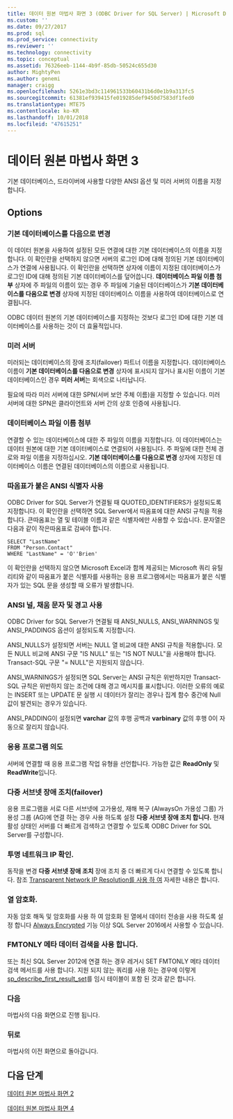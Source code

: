 ```yaml
---
title: 데이터 원본 마법사 화면 3 (ODBC Driver for SQL Server) | Microsoft Docs
ms.custom: ''
ms.date: 09/27/2017
ms.prod: sql
ms.prod_service: connectivity
ms.reviewer: ''
ms.technology: connectivity
ms.topic: conceptual
ms.assetid: 76326eeb-1144-4b9f-85db-50524c655d30
author: MightyPen
ms.author: genemi
manager: craigg
ms.openlocfilehash: 5261e3bd3c114961533b60431b6d0e1b9a313fc5
ms.sourcegitcommit: 61381ef939415fe019285def9450d7583df1fed0
ms.translationtype: MTE75
ms.contentlocale: ko-KR
ms.lasthandoff: 10/01/2018
ms.locfileid: "47615251"
---
```

# <a name="data-source-wizard-screen-3"></a>데이터 원본 마법사 화면 3

기본 데이터베이스, 드라이버에 사용할 다양한 ANSI 옵션 및 미러 서버의 이름을 지정합니다.

## <a name="options"></a>Options

### <a name="change-the-default-database-to"></a>기본 데이터베이스를 다음으로 변경

이 데이터 원본을 사용하여 설정된 모든 연결에 대한 기본 데이터베이스의 이름을 지정합니다. 이 확인란을 선택하지 않으면 서버의 로그인 ID에 대해 정의된 기본 데이터베이스가 연결에 사용됩니다. 이 확인란을 선택하면 상자에 이름이 지정된 데이터베이스가 로그인 ID에 대해 정의된 기본 데이터베이스를 덮어씁니다. **데이터베이스 파일 이름 첨부** 상자에 주 파일의 이름이 있는 경우 주 파일에 기술된 데이터베이스가 **기본 데이터베이스를 다음으로 변경** 상자에 지정된 데이터베이스 이름을 사용하여 데이터베이스로 연결됩니다.

ODBC 데이터 원본의 기본 데이터베이스를 지정하는 것보다 로그인 ID에 대한 기본 데이터베이스를 사용하는 것이 더 효율적입니다.

### <a name="mirror-server"></a>미러 서버

미러되는 데이터베이스의 장애 조치(failover) 파트너 이름을 지정합니다. 데이터베이스 이름이 **기본 데이터베이스를 다음으로 변경** 상자에 표시되지 않거나 표시된 이름이 기본 데이터베이스인 경우 **미러 서버**는 회색으로 나타납니다.

필요에 따라 미러 서버에 대한 SPN(서버 보안 주체 이름)을 지정할 수 있습니다. 미러 서버에 대한 SPN은 클라이언트와 서버 간의 상호 인증에 사용됩니다.

### <a name="attach-database-filename"></a>데이터베이스 파일 이름 첨부

연결할 수 있는 데이터베이스에 대한 주 파일의 이름을 지정합니다. 이 데이터베이스는 데이터 원본에 대한 기본 데이터베이스로 연결되어 사용됩니다. 주 파일에 대한 전체 경로와 파일 이름을 지정하십시오. **기본 데이터베이스를 다음으로 변경** 상자에 지정된 데이터베이스 이름은 연결된 데이터베이스의 이름으로 사용됩니다.

### <a name="use-ansi-quoted-identifiers"></a>따옴표가 붙은 ANSI 식별자 사용

ODBC Driver for SQL Server가 연결될 때 QUOTED_IDENTIFIERS가 설정되도록 지정합니다. 이 확인란을 선택하면 SQL Server에서 따옴표에 대한 ANSI 규칙을 적용합니다. 큰따옴표는 열 및 테이블 이름과 같은 식별자에만 사용할 수 있습니다. 문자열은 다음과 같이 작은따옴표로 감싸야 합니다.

```
SELECT "LastName"
FROM "Person.Contact"
WHERE "LastName" = 'O''Brien'
```

이 확인란을 선택하지 않으면 Microsoft Excel과 함께 제공되는 Microsoft 쿼리 유틸리티와 같이 따옴표가 붙은 식별자를 사용하는 응용 프로그램에서는 따옴표가 붙은 식별자가 있는 SQL 문을 생성할 때 오류가 발생합니다.

### <a name="use-ansi-nulls-paddings-and-warnings"></a>ANSI 널, 채움 문자 및 경고 사용

ODBC Driver for SQL Server가 연결될 때 ANSI_NULLS, ANSI_WARNINGS 및 ANSI_PADDINGS 옵션이 설정되도록 지정합니다.

ANSI_NULLS가 설정되면 서버는 NULL 열 비교에 대한 ANSI 규칙을 적용합니다. 모든 NULL 비교에 ANSI 구문 "IS NULL" 또는 "IS NOT NULL"을 사용해야 합니다. Transact-SQL 구문 "= NULL"은 지원되지 않습니다.

ANSI_WARNINGS가 설정되면 SQL Server는 ANSI 규칙은 위반하지만 Transact-SQL 규칙은 위반하지 않는 조건에 대해 경고 메시지를 표시합니다. 이러한 오류의 예로는 INSERT 또는 UPDATE 문 실행 시 데이터가 잘리는 경우나 집계 함수 중간에 Null 값이 발견되는 경우가 있습니다. 

ANSI_PADDING이 설정되면 **varchar** 값의 후행 공백과 **varbinary** 값의 후행 0이 자동으로 잘리지 않습니다.

### <a name="application-intent"></a>응용 프로그램 의도

서버에 연결할 때 응용 프로그램 작업 유형을 선언합니다. 가능한 값은 **ReadOnly** 및 **ReadWrite**입니다.

### <a name="multi-subnet-failover"></a>다중 서브넷 장애 조치(failover)

응용 프로그램을 서로 다른 서브넷에 고가용성, 재해 복구 (AlwaysOn 가용성 그룹) 가용성 그룹 (AG)에 연결 하는 경우 사용 하도록 설정 **다중 서브넷 장애 조치 합니다.** 현재 활성 상태인 서버를 더 빠르게 검색하고 연결할 수 있도록 ODBC Driver for SQL Server를 구성합니다.

### <a name="transparent-network-ip-resolution"></a>투명 네트워크 IP 확인.

동작을 변경 **다중 서브넷 장애 조치** 장애 조치 중 더 빠르게 다시 연결할 수 있도록 합니다. 참조 [Transparent Network IP Resolution를 사용 하 여](../../../connect/odbc/using-transparent-network-ip-resolution.md) 자세한 내용은 합니다.

### <a name="column-encryption"></a>열 암호화.

자동 암호 해독 및 암호화를 사용 하 여 암호화 된 열에서 데이터 전송을 사용 하도록 설정 합니다 [Always Encrypted](../../../connect/odbc/using-always-encrypted-with-the-odbc-driver.md) 기능 이상 SQL Server 2016에서 사용할 수 있습니다.

### <a name="use-fmtonly-metadata-discovery"></a>FMTONLY 메타 데이터 검색을 사용 합니다.

또는 최신 SQL Server 2012에 연결 하는 경우 레거시 SET FMTONLY 메타 데이터 검색 메서드를 사용 합니다. 지원 되지 않는 쿼리를 사용 하는 경우에 이렇게 [sp_describe_first_result_set](../../../relational-databases/system-stored-procedures/sp-describe-first-result-set-transact-sql.md)를 임시 테이블이 포함 된 것과 같은 합니다. 

### <a name="next"></a>다음

마법사의 다음 화면으로 진행 됩니다.

### <a name="back"></a>뒤로

마법사의 이전 화면으로 돌아갑니다.

## <a name="next-steps"></a>다음 단계

[데이터 원본 마법사 화면 2](../../../connect/odbc/windows/dsn-wizard-2.md)

[데이터 원본 마법사 화면 4](../../../connect/odbc/windows/dsn-wizard-4.md)
